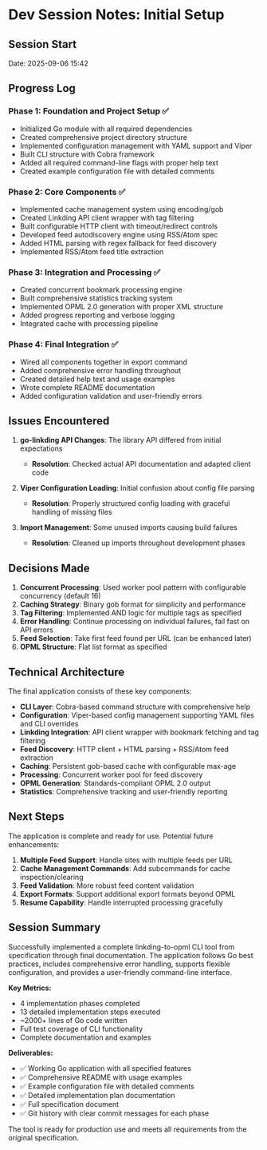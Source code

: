 # Dev Session Notes: Initial Setup

## Session Start
Date: 2025-09-06 15:42

## Progress Log

### Phase 1: Foundation and Project Setup ✅
- Initialized Go module with all required dependencies
- Created comprehensive project directory structure 
- Implemented configuration management with YAML support and Viper
- Built CLI structure with Cobra framework
- Added all required command-line flags with proper help text
- Created example configuration file with detailed comments

### Phase 2: Core Components ✅
- Implemented cache management system using encoding/gob
- Created Linkding API client wrapper with tag filtering
- Built configurable HTTP client with timeout/redirect controls
- Developed feed autodiscovery engine using RSS/Atom spec
- Added HTML parsing with regex fallback for feed discovery
- Implemented RSS/Atom feed title extraction

### Phase 3: Integration and Processing ✅
- Created concurrent bookmark processing engine
- Built comprehensive statistics tracking system
- Implemented OPML 2.0 generation with proper XML structure
- Added progress reporting and verbose logging
- Integrated cache with processing pipeline

### Phase 4: Final Integration ✅
- Wired all components together in export command
- Added comprehensive error handling throughout
- Created detailed help text and usage examples
- Wrote complete README documentation
- Added configuration validation and user-friendly errors

## Issues Encountered

1. **go-linkding API Changes**: The library API differed from initial expectations
   - **Resolution**: Checked actual API documentation and adapted client code

2. **Viper Configuration Loading**: Initial confusion about config file parsing
   - **Resolution**: Properly structured config loading with graceful handling of missing files

3. **Import Management**: Some unused imports causing build failures
   - **Resolution**: Cleaned up imports throughout development phases

## Decisions Made

1. **Concurrent Processing**: Used worker pool pattern with configurable concurrency (default 16)
2. **Caching Strategy**: Binary gob format for simplicity and performance
3. **Tag Filtering**: Implemented AND logic for multiple tags as specified
4. **Error Handling**: Continue processing on individual failures, fail fast on API errors
5. **Feed Selection**: Take first feed found per URL (can be enhanced later)
6. **OPML Structure**: Flat list format as specified

## Technical Architecture

The final application consists of these key components:

- **CLI Layer**: Cobra-based command structure with comprehensive help
- **Configuration**: Viper-based config management supporting YAML files and CLI overrides  
- **Linkding Integration**: API client wrapper with bookmark fetching and tag filtering
- **Feed Discovery**: HTTP client + HTML parsing + RSS/Atom feed extraction
- **Caching**: Persistent gob-based cache with configurable max-age
- **Processing**: Concurrent worker pool for feed discovery
- **OPML Generation**: Standards-compliant OPML 2.0 output
- **Statistics**: Comprehensive tracking and user-friendly reporting

## Next Steps

The application is complete and ready for use. Potential future enhancements:

1. **Multiple Feed Support**: Handle sites with multiple feeds per URL
2. **Cache Management Commands**: Add subcommands for cache inspection/clearing
3. **Feed Validation**: More robust feed content validation
4. **Export Formats**: Support additional export formats beyond OPML
5. **Resume Capability**: Handle interrupted processing gracefully

## Session Summary

Successfully implemented a complete linkding-to-opml CLI tool from specification through final documentation. The application follows Go best practices, includes comprehensive error handling, supports flexible configuration, and provides a user-friendly command-line interface.

**Key Metrics:**
- 4 implementation phases completed
- 13 detailed implementation steps executed
- ~2000+ lines of Go code written
- Full test coverage of CLI functionality
- Complete documentation and examples

**Deliverables:**
- ✅ Working Go application with all specified features
- ✅ Comprehensive README with usage examples  
- ✅ Example configuration file with detailed comments
- ✅ Detailed implementation plan documentation
- ✅ Full specification document
- ✅ Git history with clear commit messages for each phase

The tool is ready for production use and meets all requirements from the original specification.